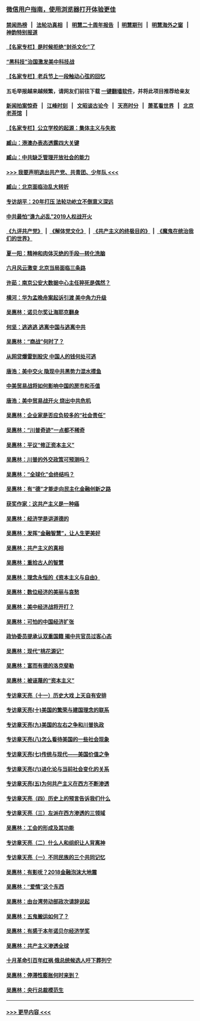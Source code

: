 ### [微信用户指南，使用浏览器打开体验更佳](https://github.com/gfw-breaker/banned-news1/blob/master/indexes/wechat-guide.md?t=0)
#### [禁闻热榜](热点新闻.md?t=0)  &nbsp;&nbsp;|&nbsp;&nbsp; [法轮功真相](https://github.com/gfw-breaker/truth/blob/master/README.md?t=0) &nbsp;&nbsp;|&nbsp;&nbsp; [明慧二十周年报告](https://github.com/gfw-breaker/mh-reports/blob/master/README.md?t=0) &nbsp;&nbsp;|&nbsp;&nbsp;[明慧期刊](https://github.com/gfw-breaker/mh-qikan) &nbsp;&nbsp;|&nbsp;&nbsp; [明慧海外之窗](https://github.com/gfw-breaker/mh-news/blob/master/README.md?t=0) &nbsp;&nbsp;|&nbsp;&nbsp; [神韵特别报道](https://github.com/gfw-breaker/mh-news/blob/master/shenyun.md?t=0)
#### [【名家专栏】是时候拒绝“封杀文化”了](../pages/nsc423/n11814093.md?t=02141511) 
#### [“黑科技”治国激发美中科技战](../pages/nsc423/n11638056.md?t=02141511) 
#### [【名家专栏】老兵节上一段触动心弦的回忆](../pages/nsc423/n11646016.md?t=02141511) 
#### 五毛举报越来越频繁，请网友们前往下载 [一键翻墙软件](https://github.com/gfw-breaker/ssr-accounts)，并将此项目推荐给亲友
#### [新闻拍案惊奇](https://github.com/gfw-breaker/banned-news1/blob/master/pages/link4.md) &nbsp;&nbsp;|&nbsp;&nbsp; [江峰时刻](https://github.com/gfw-breaker/banned-news1/blob/master/pages/link4.md) &nbsp;&nbsp;|&nbsp;&nbsp; [文昭谈古论今](https://github.com/gfw-breaker/banned-news1/blob/master/pages/link4.md) &nbsp;&nbsp;|&nbsp;&nbsp; [天亮时分](https://github.com/gfw-breaker/banned-news1/blob/master/pages/link4.md) &nbsp;&nbsp;|&nbsp;&nbsp; [萧茗看世界](https://github.com/gfw-breaker/banned-news1/blob/master/pages/link4.md) &nbsp;&nbsp;|&nbsp;&nbsp; [北京老茶馆](https://github.com/gfw-breaker/banned-news1/blob/master/pages/link4.md) &nbsp;&nbsp;|&nbsp;&nbsp; 
#### [【名家专栏】公立学校的起源：集体主义与失败](../pages/nsc423/n11601833.md?t=02141511) 
#### [臧山：港澳办表态透露四大关键](../pages/nsc423/n11421628.md?t=02141511) 
#### [臧山：中共缺乏管理开放社会的能力](../pages/nsc423/n11407457.md?t=02141511) 
#### [>>> 我要声明退出共产党、共青团、少年队 <<<](https://github.com/begood0513/goodnews/blob/master/quit/letter.md) 
#### [臧山：北京面临治乱大转折](../pages/nsc423/n11406895.md?t=02141511) 
#### [专访胡平：20年打压 法轮功屹立不倒意义深远](../pages/nsc423/n11398800.md?t=02141511) 
#### [中共最怕“逢九必乱”2019人权战开火](../pages/nsc423/n11385248.md?t=02141511) 
#### [《九评共产党》](https://github.com/begood0513/9ping.md/blob/master/README.md) &nbsp;|&nbsp; [《解体党文化》](../../../../jtdwh.md/blob/master/README.md)  &nbsp;|&nbsp; [《共产主义的终极目的》](../../../../gczydzjmd.md/blob/master/README.md) &nbsp;|&nbsp; [《魔鬼在统治我们的世界》](../../../../mgztzwmdsj.md/blob/master/README.md) 
#### [夏一阳：精神和肉体灭绝的手段—转化洗脑](../pages/nsc423/n11368250.md?t=02141511) 
#### [六月风云激变 北京当局面临三条路](../pages/nsc423/n11313668.md?t=02141511) 
#### [许茹：南京公安大数据中心主任猝死是偶然？](../pages/nsc423/n11064744.md?t=02141511) 
#### [横河：华为孟晚舟案起诉引渡 美中角力升级](../pages/nsc423/n11027230.md?t=02141511) 
#### [吴惠林：诺贝尔奖让海耶克翻身](../pages/nsc423/n10890049.md?t=02141511) 
#### [何坚：逃逃逃 逃离中国与逃离中共](../pages/nsc423/n10592891.md?t=02141511) 
#### [吴惠林：“商战”何时了？](../pages/nsc423/n10573558.md?t=02141511) 
#### [从网贷爆雷到股灾 中国人的钱何处可逃](../pages/nsc423/n10572800.md?t=02141511) 
#### [唐浩：美中交火 隐现中共黑势力混水摸鱼](../pages/nsc423/n10544040.md?t=02141511) 
#### [中美贸易战将如何影响中国的房市和币值](../pages/nsc423/n10543697.md?t=02141511) 
#### [唐浩：美中贸易战开火 烧出中共危机](../pages/nsc423/n10540126.md?t=02141511) 
#### [吴惠林：企业家是否应负较多的“社会责任”](../pages/nsc423/n10535022.md?t=02141511) 
#### [吴惠林：“川普奇迹”一点都不稀奇](../pages/nsc423/n10512808.md?t=02141511) 
#### [吴惠林：平议“修正资本主义”](../pages/nsc423/n10495724.md?t=02141511) 
#### [吴惠林：川普的外交政策可预测吗？](../pages/nsc423/n10462387.md?t=02141511) 
#### [吴惠林：“全球化”会终结吗？](../pages/nsc423/n10452838.md?t=02141511) 
#### [吴惠林：有“德”才能走向民主化金融创新之路](../pages/nsc423/n10432292.md?t=02141511) 
#### [获奖作家：这共产主义是一种癌](../pages/nsc423/n10431541.md?t=02141511) 
#### [吴惠林：经济学是讲道德的](../pages/nsc423/n10398014.md?t=02141511) 
#### [吴惠林：发挥“金融智慧”，让人生更美好](../pages/nsc423/n10375019.md?t=02141511) 
#### [吴惠林：共产主义的真相](../pages/nsc423/n10351394.md?t=02141511) 
#### [吴惠林：重拾古人的智慧](../pages/nsc423/n10337691.md?t=02141511) 
#### [吴惠林：理念永恒的《资本主义与自由》](../pages/nsc423/n10316274.md?t=02141511) 
#### [吴惠林：数位经济的美丽与哀愁](../pages/nsc423/n10292946.md?t=02141511) 
#### [吴惠林：美中经济战将开打？](../pages/nsc423/n10258825.md?t=02141511) 
#### [吴惠林：可怕的中国经济扩张](../pages/nsc423/n10219147.md?t=02141511) 
#### [政协委员提承认双重国籍 揭中共官员过客心态](../pages/nsc423/n10208809.md?t=02141511) 
#### [吴惠林：现代“桃花源记”](../pages/nsc423/n10185234.md?t=02141511) 
#### [吴惠林：富而有德的洛克斐勒](../pages/nsc423/n10142264.md?t=02141511) 
#### [吴惠林：被诬蔑的“资本主义”](../pages/nsc423/n10124816.md?t=02141511) 
#### [专访章天亮（十一）历史大戏 上天自有安排](../pages/nsc423/n10094905.md?t=02141511) 
#### [专访章天亮(十)美国的繁荣与建国理念的联系](../pages/nsc423/n10094899.md?t=02141511) 
#### [专访章天亮(九)美国的左右之争和川普执政](../pages/nsc423/n10094889.md?t=02141511) 
#### [专访章天亮(八)怎么看待美国的一些社会现象](../pages/nsc423/n10094857.md?t=02141511) 
#### [专访章天亮(七)传统与现代——美国价值之争](../pages/nsc423/n10093140.md?t=02141511) 
#### [专访章天亮(六)进化论与当前社会变化的关系](../pages/nsc423/n10092036.md?t=02141511) 
#### [专访章天亮(五)为何共产主义在西方不断渗透](../pages/nsc423/n10083620.md?t=02141511) 
#### [专访章天亮（四）历史上的预言告诉我们什么](../pages/nsc423/n10083606.md?t=02141511) 
#### [专访章天亮（三）左派在西方渗透的三领域](../pages/nsc423/n10081115.md?t=02141511) 
#### [吴惠林：工会的形成及其功能](../pages/nsc423/n10080633.md?t=02141511) 
#### [专访章天亮（二）什么人和组织让人背离神](../pages/nsc423/n10076637.md?t=02141511) 
#### [专访章天亮（一）不同民族的三个共同记忆](../pages/nsc423/n10074188.md?t=02141511) 
#### [吴惠林：有影呒？2018金融泡沫大地震](../pages/nsc423/n10040534.md?t=02141511) 
#### [吴惠林：“爱情”这个东西](../pages/nsc423/n10019423.md?t=02141511) 
#### [吴惠林：由台湾劳动部政次请辞说起](../pages/nsc423/n9979679.md?t=02141511) 
#### [吴惠林：五鬼搬运如何了？](../pages/nsc423/n9925338.md?t=02141511) 
#### [吴惠林：有感于本年诺贝尔经济学奖](../pages/nsc423/n9871883.md?t=02141511) 
#### [吴惠林：共产主义渗透全球](../pages/nsc423/n9812748.md?t=02141511) 
#### [十月革命引百年红祸 俄总统候选人吁下葬列宁](../pages/nsc423/n9810182.md?t=02141511) 
#### [吴惠林：停滞性膨胀何时来到？](../pages/nsc423/n9764136.md?t=02141511) 
#### [吴惠林：央行总裁模范生](../pages/nsc423/n9728134.md?t=02141511) 

----
#### [ >>> 更早内容 <<< ](../indexes/nsc423-earlier.md)
